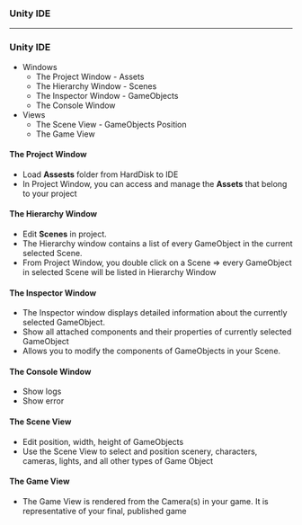 ### Unity IDE

------------------------------------------------------------------

### Unity IDE

* Windows
  * The Project Window - Assets
  * The Hierarchy Window - Scenes
  * The Inspector Window - GameObjects
  * The Console Window
* Views
  * The Scene View - GameObjects Position
  * The Game View

#### The Project Window
  * Load **Assests** folder from HardDisk to IDE
  * In Project Window, you can access and manage the **Assets** that belong to your project
  
#### The Hierarchy Window
  * Edit **Scenes** in project.
  * The Hierarchy window contains a list of every GameObject in the current selected Scene.
  * From Project Window, you double click on a Scene => every GameObject in selected Scene will be listed in Hierarchy Window

#### The Inspector Window
  * The Inspector window displays detailed information about the currently selected GameObject.
  * Show all attached components and their properties of currently selected GameObject
  * Allows you to modify the components of GameObjects in your Scene.

#### The Console Window
  * Show logs
  * Show error


#### The Scene View
  * Edit position, width, height of GameObjects
  * Use the Scene View to select and position scenery, characters, cameras, lights, and all other types of Game Object

#### The Game View
  * The Game View is rendered from the Camera(s) in your game. It is representative of your final, published game






